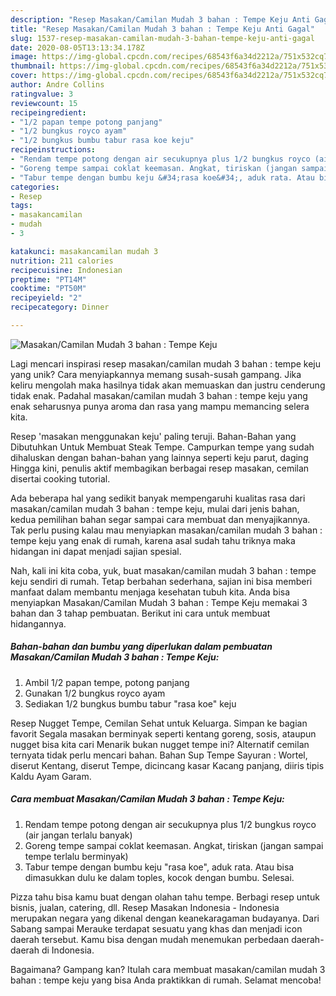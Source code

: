 ```yaml
---
description: "Resep Masakan/Camilan Mudah 3 bahan : Tempe Keju Anti Gagal"
title: "Resep Masakan/Camilan Mudah 3 bahan : Tempe Keju Anti Gagal"
slug: 1537-resep-masakan-camilan-mudah-3-bahan-tempe-keju-anti-gagal
date: 2020-08-05T13:13:34.178Z
image: https://img-global.cpcdn.com/recipes/68543f6a34d2212a/751x532cq70/masakancamilan-mudah-3-bahan-tempe-keju-foto-resep-utama.jpg
thumbnail: https://img-global.cpcdn.com/recipes/68543f6a34d2212a/751x532cq70/masakancamilan-mudah-3-bahan-tempe-keju-foto-resep-utama.jpg
cover: https://img-global.cpcdn.com/recipes/68543f6a34d2212a/751x532cq70/masakancamilan-mudah-3-bahan-tempe-keju-foto-resep-utama.jpg
author: Andre Collins
ratingvalue: 3
reviewcount: 15
recipeingredient:
- "1/2 papan tempe potong panjang"
- "1/2 bungkus royco ayam"
- "1/2 bungkus bumbu tabur rasa koe keju"
recipeinstructions:
- "Rendam tempe potong dengan air secukupnya plus 1/2 bungkus royco (air jangan terlalu banyak)"
- "Goreng tempe sampai coklat keemasan. Angkat, tiriskan (jangan sampai tempe terlalu berminyak)"
- "Tabur tempe dengan bumbu keju &#34;rasa koe&#34;, aduk rata. Atau bisa dimasukkan dulu ke dalam toples, kocok dengan bumbu. Selesai."
categories:
- Resep
tags:
- masakancamilan
- mudah
- 3

katakunci: masakancamilan mudah 3 
nutrition: 211 calories
recipecuisine: Indonesian
preptime: "PT14M"
cooktime: "PT50M"
recipeyield: "2"
recipecategory: Dinner

---
```



![Masakan/Camilan Mudah 3 bahan : Tempe Keju](https://img-global.cpcdn.com/recipes/68543f6a34d2212a/751x532cq70/masakancamilan-mudah-3-bahan-tempe-keju-foto-resep-utama.jpg)

Lagi mencari inspirasi resep masakan/camilan mudah 3 bahan : tempe keju yang unik? Cara menyiapkannya memang susah-susah gampang. Jika keliru mengolah maka hasilnya tidak akan memuaskan dan justru cenderung tidak enak. Padahal masakan/camilan mudah 3 bahan : tempe keju yang enak seharusnya punya aroma dan rasa yang mampu memancing selera kita.

Resep &#39;masakan menggunakan keju&#39; paling teruji. Bahan-Bahan yang Dibutuhkan Untuk Membuat Steak Tempe. Campurkan tempe yang sudah dihaluskan dengan bahan-bahan yang lainnya seperti keju parut, daging Hingga kini, penulis aktif membagikan berbagai resep masakan, cemilan disertai cooking tutorial.

Ada beberapa hal yang sedikit banyak mempengaruhi kualitas rasa dari masakan/camilan mudah 3 bahan : tempe keju, mulai dari jenis bahan, kedua pemilihan bahan segar sampai cara membuat dan menyajikannya. Tak perlu pusing kalau mau menyiapkan masakan/camilan mudah 3 bahan : tempe keju yang enak di rumah, karena asal sudah tahu triknya maka hidangan ini dapat menjadi sajian spesial.


Nah, kali ini kita coba, yuk, buat masakan/camilan mudah 3 bahan : tempe keju sendiri di rumah. Tetap berbahan sederhana, sajian ini bisa memberi manfaat dalam membantu menjaga kesehatan tubuh kita. Anda bisa menyiapkan Masakan/Camilan Mudah 3 bahan : Tempe Keju memakai 3 bahan dan 3 tahap pembuatan. Berikut ini cara untuk membuat hidangannya.

<!--inarticleads1-->

##### Bahan-bahan dan bumbu yang diperlukan dalam pembuatan Masakan/Camilan Mudah 3 bahan : Tempe Keju:

1. Ambil 1/2 papan tempe, potong panjang
1. Gunakan 1/2 bungkus royco ayam
1. Sediakan 1/2 bungkus bumbu tabur &#34;rasa koe&#34; keju


Resep Nugget Tempe, Cemilan Sehat untuk Keluarga. Simpan ke bagian favorit Segala masakan berminyak seperti kentang goreng, sosis, ataupun nugget bisa kita cari Menarik bukan nugget tempe ini? Alternatif cemilan ternyata tidak perlu mencari bahan. Bahan Sup Tempe Sayuran : Wortel, diserut Kentang, diserut Tempe, dicincang kasar Kacang panjang, diiris tipis Kaldu Ayam Garam. 

<!--inarticleads2-->

##### Cara membuat Masakan/Camilan Mudah 3 bahan : Tempe Keju:

1. Rendam tempe potong dengan air secukupnya plus 1/2 bungkus royco (air jangan terlalu banyak)
1. Goreng tempe sampai coklat keemasan. Angkat, tiriskan (jangan sampai tempe terlalu berminyak)
1. Tabur tempe dengan bumbu keju &#34;rasa koe&#34;, aduk rata. Atau bisa dimasukkan dulu ke dalam toples, kocok dengan bumbu. Selesai.


Pizza tahu bisa kamu buat dengan olahan tahu tempe. Berbagi resep untuk bisnis, jualan, catering, dll. Resep Masakan Indonesia - Indonesia merupakan negara yang dikenal dengan keanekaragaman budayanya. Dari Sabang sampai Merauke terdapat sesuatu yang khas dan menjadi icon daerah tersebut. Kamu bisa dengan mudah menemukan perbedaan daerah-daerah di Indonesia. 

Bagaimana? Gampang kan? Itulah cara membuat masakan/camilan mudah 3 bahan : tempe keju yang bisa Anda praktikkan di rumah. Selamat mencoba!
